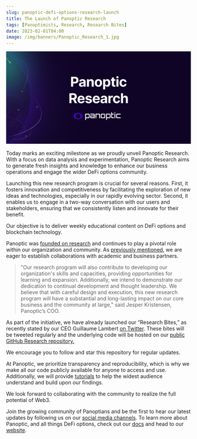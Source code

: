 ```yaml
---
slug: panoptic-defi-options-research-launch
title: The Launch of Panoptic Research
tags: [Panoptimists, Research, Research Bites]
date: 2023-02-01T04:00
image: /img/banners/Panoptic_Research_1.jpg
---
```

![panoptic-research](./Panoptic_Research_1.jpg)

Today marks an exciting milestone as we proudly unveil Panoptic Research. With a focus on data analysis and experimentation, Panoptic Research aims to generate fresh insights and knowledge to enhance our business operations and engage the wider DeFi options community.

<!--truncate-->

Launching this new research program is crucial for several reasons. First, it fosters innovation and competitiveness by facilitating the exploration of new ideas and technologies, especially in our rapidly evolving sector. Second, it enables us to engage in a two-way conversation with our users and stakeholders, ensuring that we consistently listen and innovate for their benefit.

Our objective is to deliver weekly educational content on DeFi options and blockchain technology.

Panoptic was [founded on research](https://lambert-guillaume.medium.com/) and continues to play a pivotal role within our organization and community. As [previously mentioned](https://panoptic.xyz/blog/simtopia-partnership-panoptic-defi-options), we are eager to establish collaborations with academic and business partners.

> "Our research program will also contribute to developing our organization's skills and capacities, providing opportunities for learning and expansion. Additionally, we intend to demonstrate our dedication to continual development and thought leadership. We believe that with careful design and execution, this new research program will have a substantial and long-lasting impact on our core business and the community at large," said Jesper Kristensen, Panoptic’s COO.

As part of the initiative, we have already launched our “Research Bites,” as recently stated by our CEO Guillaume Lambert [on Twitter](https://twitter.com/guil_lambert/status/1611151537039884290?s=20&t=5pmPVtgzPFB0TsBUUEIimw). These bites will be tweeted regularly and the underlying code will be hosted on our [public GitHub Research repository.](https://github.com/panoptic-labs/research)

We encourage you to follow and star this repository for regular updates.

At Panoptic, we prioritize transparency and reproducibility, which is why we make all our code publicly available for anyone to access and use. Additionally, we will provide [tutorials](https://github.com/panoptic-labs/research/tree/main/_research-bites/_tutorials) to help the widest audience understand and build upon our findings.

We look forward to collaborating with the community to realize the full potential of Web3.

Join the growing community of Panoptians and be the first to hear our latest updates by following us on our [social media channels](https://links.panoptic.xyz/all). To learn more about Panoptic, and all things DeFi options, check out our [docs](https://panoptic.xyz/docs/intro) and head to our [website](https://panoptic.xyz/).


